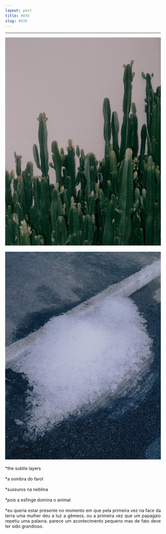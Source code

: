 ```yaml
---
layout: post
title: #036
slug: #036
---
```

---
<p class="description" style="text-align: justify;">
<img src="/assets/danilo-luna-snapshots-04.jpg" />
<br>
<br>
<img src="/assets/danilo-luna-snapshots-05.jpg" />
<br>
<br>
*the subtle layers
<br>
<br>
*a sombra do farol
<br>
<br>
*sussuros na neblina
<br>
<br>
*pois a esfinge domina o animal
<br>
<br>
*eu queria estar presente no momento em que pela primeira vez na face da terra uma mulher deu a luz a gêmeos. ou a primeira vez que um papagaio repetiu uma palavra. parece um acontecimento pequeno mas de fato deve ter sido grandioso.
<br>
<br>
